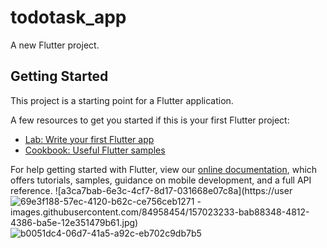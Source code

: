 # todotask_app

A new Flutter project.

## Getting Started

This project is a starting point for a Flutter application.

A few resources to get you started if this is your first Flutter project:

- [Lab: Write your first Flutter app](https://flutter.dev/docs/get-started/codelab)
- [Cookbook: Useful Flutter samples](https://flutter.dev/docs/cookbook)

For help getting started with Flutter, view our
[online documentation](https://flutter.dev/docs), which offers tutorials,
samples, guidance on mobile development, and a full API reference.
![a3ca7bab-6e3c-4cf7-8d17-031668e07c8a](https://user
![69e3f188-57ec-4120-b62c-ce756ceb1271](https://user-images.githubusercontent.com/84958454/157023244-e8fc78a0-44fa-4f0c-a53e-54d0e9f4bde2.jpg)
-images.githubusercontent.com/84958454/157023233-bab88348-4812-4386-ba5e-12e351479b61.jpg)
![b0051dc4-06d7-41a5-a92c-eb702c9db7b5](https://user-images.githubusercontent.com/84958454/157023237-cd77c410-b337-4138-9e17-aacde013bdb1.jpg)
